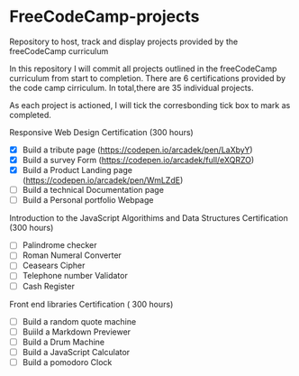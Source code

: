 # FreeCodeCamp-projects
Repository to host, track and display projects provided by the freeCodeCamp curriculum


In this repository I will commit all projects outlined in the freeCodeCamp curriculum from start to completion. 
There are 6 certifications provided by the code camp cirriculum. In total,there are 35 individual projects. 

As each project is actioned, I will tick the corresbonding tick box to mark as completed. 

 Responsive Web Design Certification (300 hours) 
 - [x] Build a tribute page (https://codepen.io/arcadek/pen/LaXbyY) 
 - [x] Build a survey Form (https://codepen.io/arcadek/full/eXQRZO)
 - [x] Build a Product Landing page (https://codepen.io/arcadek/pen/WmLZdE) 
 - [ ] Build a technical Documentation page
 - [ ] Build a Personal portfolio Webpage
 
 Introduction to the JavaScript Algorithims and Data Structures Certification (300 hours) 
 - [ ] Palindrome checker 
 - [ ] Roman Numeral Converter
 - [ ] Ceasears Cipher 
 - [ ] Telephone number Validator 
 - [ ] Cash Register

Front end libraries Certification ( 300 hours) 
- [ ] Build a random quote machine 
- [ ] Buiild a Markdown Previewer 
- [ ] Build a Drum Machine 
- [ ] Build a JavaScript Calculator 
- [ ] Build a pomodoro Clock 
